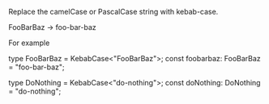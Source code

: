 Replace the camelCase or PascalCase string with kebab-case.

FooBarBaz -> foo-bar-baz

For example

type FooBarBaz = KebabCase<"FooBarBaz">;
const foobarbaz: FooBarBaz = "foo-bar-baz";

type DoNothing = KebabCase<"do-nothing">;
const doNothing: DoNothing = "do-nothing";